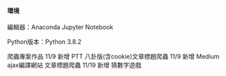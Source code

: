 #### 環境

編輯器：Anaconda Jupyter Notebook

Python版本：Python 3.8.2


爬蟲專案作品
11/9 新增 PTT 八卦版(含cookie)文章標題爬蟲
11/9 新增 Medium ajax編譯網站 文章標題爬蟲
11/19 新增 猜數字遊戲
